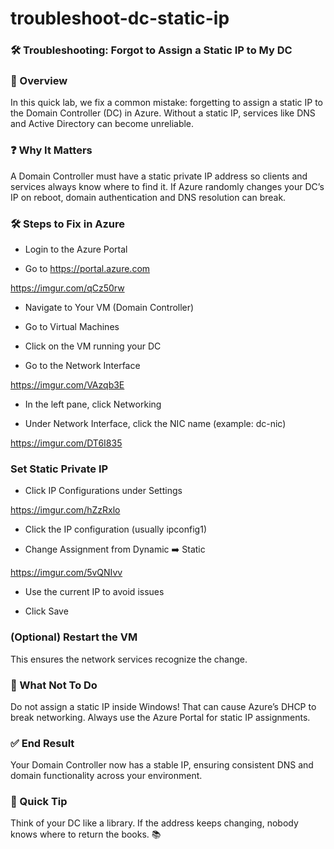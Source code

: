 # troubleshoot-dc-static-ip

### 🛠️ Troubleshooting: Forgot to Assign a Static IP to My DC

### 🧩 Overview
In this quick lab, we fix a common mistake: forgetting to assign a static IP to the Domain Controller (DC) in Azure. Without a static IP, services like DNS and Active Directory can become unreliable.

### ❓ Why It Matters
A Domain Controller must have a static private IP address so clients and services always know where to find it. If Azure randomly changes your DC’s IP on reboot, domain authentication and DNS resolution can break.

### 🛠️ Steps to Fix in Azure
- Login to the Azure Portal

- Go to https://portal.azure.com

https://imgur.com/qCz50rw

- Navigate to Your VM (Domain Controller)

- Go to Virtual Machines

- Click on the VM running your DC

- Go to the Network Interface

https://imgur.com/VAzqb3E

- In the left pane, click Networking

- Under Network Interface, click the NIC name (example: dc-nic)

https://imgur.com/DT6I835

### Set Static Private IP

- Click IP Configurations under Settings

https://imgur.com/hZzRxlo

- Click the IP configuration (usually ipconfig1)

- Change Assignment from Dynamic ➡️ Static

https://imgur.com/5vQNIvv

- Use the current IP to avoid issues

- Click Save

### (Optional) Restart the VM
This ensures the network services recognize the change.

### 🚫 What Not To Do
Do not assign a static IP inside Windows!
That can cause Azure’s DHCP to break networking. Always use the Azure Portal for static IP assignments.

### ✅ End Result
Your Domain Controller now has a stable IP, ensuring consistent DNS and domain functionality across your environment.

### 💬 Quick Tip
Think of your DC like a library. If the address keeps changing, nobody knows where to return the books. 📚

